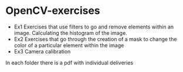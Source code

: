 # OpenCV-exercises
- Ex1 Exercises that use filters to go and remove elements within an image. Calculating the histogram of the image.
- Ex2 Exercises that go through the creation of a mask to change the color of a particular element within the image
- Ex3 Camera calibration

In each folder there is a pdf with individual deliveries
